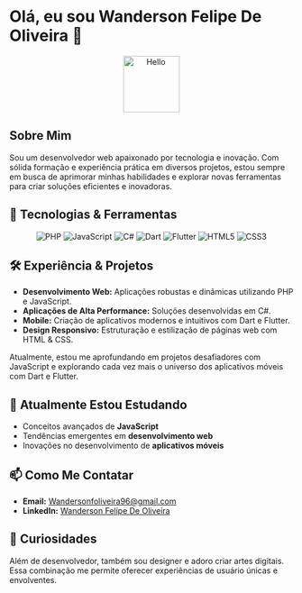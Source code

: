 # Olá, eu sou Wanderson Felipe De Oliveira 👋

<p align="center">
  <img src="https://media.giphy.com/media/hvRJCLFzcasrR4ia7z/giphy.gif" width="100" alt="Hello">
</p>

## Sobre Mim
Sou um desenvolvedor web apaixonado por tecnologia e inovação. Com sólida formação e experiência prática em diversos projetos, estou sempre em busca de aprimorar minhas habilidades e explorar novas ferramentas para criar soluções eficientes e inovadoras.

## 🚀 Tecnologias & Ferramentas
<!-- Badges para destacar suas principais skills -->
<p align="center">
  <img src="https://img.shields.io/badge/PHP-777BB4?style=for-the-badge&logo=php&logoColor=white" alt="PHP">
  <img src="https://img.shields.io/badge/JavaScript-F7DF1E?style=for-the-badge&logo=javascript&logoColor=black" alt="JavaScript">
  <img src="https://img.shields.io/badge/C%23-239120?style=for-the-badge&logo=csharp&logoColor=white" alt="C#">
  <img src="https://img.shields.io/badge/Dart-0175C2?style=for-the-badge&logo=dart&logoColor=white" alt="Dart">
  <img src="https://img.shields.io/badge/Flutter-02569B?style=for-the-badge&logo=flutter&logoColor=white" alt="Flutter">
  <img src="https://img.shields.io/badge/HTML5-E34F26?style=for-the-badge&logo=html5&logoColor=white" alt="HTML5">
  <img src="https://img.shields.io/badge/CSS3-1572B6?style=for-the-badge&logo=css3&logoColor=white" alt="CSS3">
</p>

## 🛠️ Experiência & Projetos
- **Desenvolvimento Web:** Aplicações robustas e dinâmicas utilizando PHP e JavaScript.
- **Aplicações de Alta Performance:** Soluções desenvolvidas em C#.
- **Mobile:** Criação de aplicativos modernos e intuitivos com Dart e Flutter.
- **Design Responsivo:** Estruturação e estilização de páginas web com HTML & CSS.

Atualmente, estou me aprofundando em projetos desafiadores com JavaScript e explorando cada vez mais o universo dos aplicativos móveis com Dart e Flutter.

## 🔭 Atualmente Estou Estudando
- Conceitos avançados de **JavaScript**
- Tendências emergentes em **desenvolvimento web**
- Inovações no desenvolvimento de **aplicativos móveis**

## 📫 Como Me Contatar
- **Email:** [Wandersonfoliveira96@gmail.com](mailto:Wandersonfoliveira96@gmail.com)
- **LinkedIn:** [Wanderson Felipe De Oliveira](https://www.linkedin.com/in/wandersonfelipedeoliveira)

## 🎨 Curiosidades
Além de desenvolvedor, também sou designer e adoro criar artes digitais. Essa combinação me permite oferecer experiências de usuário únicas e envolventes.



